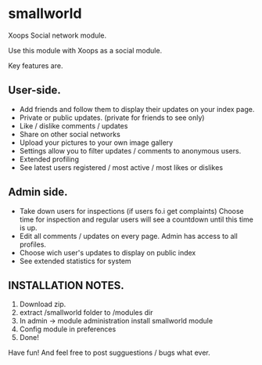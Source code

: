 smallworld
==========

Xoops Social network module. 

Use this module with Xoops as a social module. 

Key features are.

User-side.
-----------
- Add friends and follow them to display their updates on your index page.
- Private or public updates. (private for friends to see only)
- Like / dislike comments / updates
- Share on other social networks
- Upload your pictures to your own image gallery
- Settings allow you to filter updates / comments to anonymous users.
- Extended profiling
- See latest users registered / most active / most likes or dislikes

Admin side.
-----------
- Take down users for inspections (if users fo.i get complaints) Choose time for inspection and regular users will see a
  countdown until this time is up.
- Edit all comments / updates on every page. Admin has access to all profiles.
- Choose wich user's updates to display on public index
- See extended statistics for system

INSTALLATION NOTES.
-------------------

1) Download zip.
2) extract /smallworld folder to /modules dir
3) In admin -> module administration install smallworld module
4) Config module in preferences
5) Done!

Have fun! And feel free to post sugguestions / bugs what ever.
